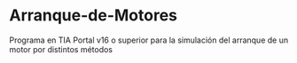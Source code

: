 # Arranque-de-Motores
Programa en TIA Portal v16 o superior para la simulación del arranque de un motor por distintos métodos
